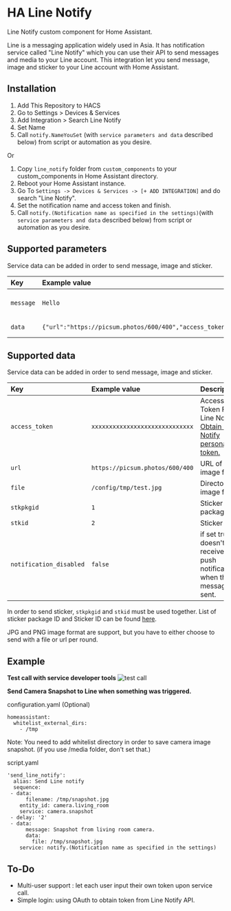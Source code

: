 # HA Line Notify
Line Notify custom component for Home Assistant.

Line is a messaging application widely used in Asia. It has notification service called "Line Notify" which you can use their API to send messages and media to your Line account. This integration let you send message, image and sticker to your Line account with Home Assistant.

## Installation
 1. Add This Repository to HACS
 2. Go to Settings > Devices & Services
 3. Add Integration > Search Line Notify
 4. Set Name
 5. Call `notify.NameYouSet` (with `service parameters and data` described below) from script or automation as you desire.

 Or
 
1. Copy `line_notify` folder from `custom_components` to your custom_components in Home Assistant directory.
2. Reboot your Home Assistant instance.
3. Go To `Settings -> Devices & Services -> [+ ADD INTEGRATION]` and do search "Line Notify".
4. Set the notification name and access token and finish.
5. Call `notify.(Notification name as specified in the settings)`(with `service parameters and data` described below) from script or automation as you desire.

## Supported parameters
Service data can be added in order to send message, image and sticker.

| Key            | Example value                                                                            | Description                        |
|:---------------|:-----------------------------------------------------------------------------------------|:-----------------------------------|
| `message `     | `Hello`                                                                                  | Message to be sent out to recipient|
| `data `        | `{"url":"https://picsum.photos/600/400","access_token":"xxxxxxxxxxxxxxxxxxxxxxxxxxxxx"}` | data to be send to line            |

## Supported data
Service data can be added in order to send message, image and sticker.

| Key            | Example value                   | Description                   |
|:---------------|:--------------------------------|:------------------------------|
| `access_token` | `xxxxxxxxxxxxxxxxxxxxxxxxxxxxx` | Access Token From Line Notify [Obtain Line Notify personal token.](https://notify-bot.line.me/en/) |
| `url`          | `https://picsum.photos/600/400` | URL of image file             |
| `file`         | `/config/tmp/test.jpg`          | Directory of image file       |
| `stkpkgid`     | `1`                             | Sticker package ID            |
| `stkid`        | `2`                             | Sticker ID                    |
| `notification_disabled`        | `false`                             | if set true doesn't receive a push notification when the message is sent.|

In order to send sticker, `stkpkgid` and `stkid` must be used together. List of sticker package ID and Sticker ID can be found [here](https://developers.line.biz/en/docs/messaging-api/sticker-list/).

JPG and PNG image format are support, but you have to either choose to send with a file or url per round. 


## Example
**Test call with service developer tools**
![test call](https://raw.githubusercontent.com/maxmacstn/HA-Line-Notify/master/sample_show.png)


**Send Camera Snapshot to Line when something was triggered.**

configuration.yaml (Optional)
```
homeassistant:
  whitelist_external_dirs:
    - /tmp
 ```
Note: You need to add whitelist directory in order to save camera image snapshot. (if you use /media folder, don't set that.)


script.yaml
```
'send_line_notify':
  alias: Send Line notify
  sequence:
 - data:
      filename: /tmp/snapshot.jpg
    entity_id: camera.living_room
    service: camera.snapshot
 - delay: '2'
 - data:
      message: Snapshot from living room camera.
      data:
        file: /tmp/snapshot.jpg
    service: notify.(Notification name as specified in the settings)
```
## To-Do
 - Multi-user support : let each user input their own token upon service call.
 - Simple login: using OAuth to obtain token from Line Notify API.
